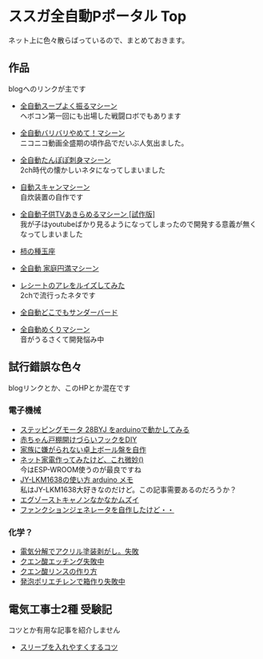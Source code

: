 # ススガ全自動Pポータル Top
ネット上に色々散らばっているので、まとめておきます。

## 作品
blogへのリンクが主です

- [全自動スープよく振るマシーン](http://hananekolog.blogspot.com/2014/05/blog-post_29.html)  
ヘボコン第一回にも出場した戦闘ロボでもあります

- [全自動バリバリやめて！マシーン](http://hananekolog.blogspot.com/2018/05/blog-post_83.html)  
ニコニコ動画全盛期の頃作品でだいぶ人気出ました。

- [全自動たんぽぽ刺身マシーン](http://hananekolog.blogspot.com/2018/05/blog-post_44.html)  
2ch時代の懐かしいネタになってしまいました

- [自動スキャンマシーン](http://hananekolog.blogspot.com/2018/05/blog-post_26.html)  
自炊装置の自作です

- [全自動子供TVあきらめるマシーン \[試作版\]](http://hananekolog.blogspot.com/2017/03/tv.html)  
我が子はyoutubeばかり見るようになってしまったので開発する意義が無くなってしまいました

- [柿の種玉座](http://hananekolog.blogspot.com/2013/04/2.html)

- [全自動 家庭円満マシーン](http://hananekolog.blogspot.com/2018/04/blog-post.html)

- [レシートのアレをルイズしてみた](http://hananekolog.blogspot.com/2018/05/blog-post.html)  
2chで流行ったネタです

- [全自動どこでもサンダーバード](http://hananekolog.blogspot.com/2020/05/autoThunderbird.html)

- [全自動めくりマシーン](./create/mekuri_v01/index.html)  
音がうるさくて開発悩み中


## 試行錯誤な色々
blogリンクとか、このHPとか混在です
### 電子機械
- [ステッピングモータ 28BYJ をarduinoで動かしてみる](http://hananekolog.blogspot.com/2018/05/28byj-arduino.html)
- [赤ちゃん戸棚開けづらいフックをDIY](http://hananekolog.blogspot.com/2018/10/diy.html)
- [家族に嫌がられない卓上ボール盤を自作](http://hananekolog.blogspot.com/2016/04/2.html)
- [ネット家電作ってみたけど、これ微妙()](http://hananekolog.blogspot.com/2015/10/blog-post.html)  
今はESP-WROOM使うのが最良ですね
- [JY-LKM1638の使い方 arduino メモ](http://hananekolog.blogspot.com/2013/05/jy-lkm1638-arduino.html)  
私はJY-LKM1638大好きなのだけど。この記事需要あるのだろうか？
- [エグゾーストキャノンなかなかムズイ](http://hananekolog.blogspot.com/2012/02/blog-post_29.html)
- [ファンクションジェネレータを自作したけど・・](http://hananekolog.blogspot.com/2010/01/orz.html)


### 化学？
- [電気分解でアクリル塗装剥がし。失敗](./diy/denkai_tosou01/index.html)
- [クエン酸エッチング失敗中](http://hananekolog.blogspot.com/2018/05/blog-post_27.html)
- [クエン酸リンスの作り方](http://hananekolog.blogspot.com/2018/12/blog-post.html)
- [発泡ポリエチレンで箱作り失敗中](http://hananekolog.blogspot.com/2014/05/blog-post.html)




## 電気工事士2種 受験記
コツとか有用な記事を紹介しません

- [スリーブを入れやすくするコツ](denkou2/suribu_kotu/index.html)


